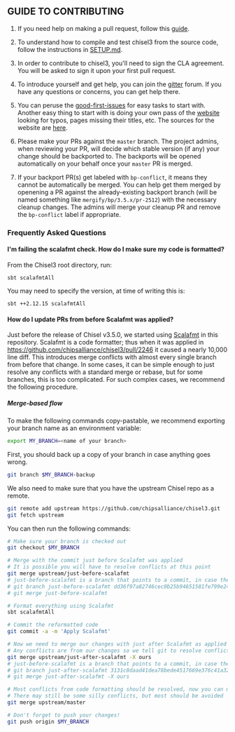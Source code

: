 ## GUIDE TO CONTRIBUTING

1. If you need help on making a pull request, follow this [guide](https://docs.github.com/en/github/collaborating-with-pull-requests/proposing-changes-to-your-work-with-pull-requests/about-pull-requests).

2. To understand how to compile and test chisel3 from the source code, follow the instructions in [SETUP.md](https://github.com/chipsalliance/chisel3/blob/master/SETUP.md).

3. In order to contribute to chisel3, you'll need to sign the CLA agreement. You will be asked to sign it upon your first pull request.

<!-- This ones helped me a lot -->

4. To introduce yourself and get help, you can join the [gitter](https://gitter.im/freechipsproject/chisel3) forum. If you have any questions or concerns, you can get help there.

5. You can peruse the [good-first-issues](https://github.com/chipsalliance/chisel3/issues?q=is%3Aissue+is%3Aopen+label%3A%22good+first+issue%22) for easy tasks to start with. Another easy thing to start with is doing your own pass of the [website](https://www.chisel-lang.org/chisel3/docs/introduction.html) looking for typos, pages missing their titles, etc. The sources for the website are [here](https://github.com/chipsalliance/chisel3/tree/master/docs).

6. Please make your PRs against the `master` branch. The project admins, when reviewing your PR, will decide which stable version (if any) your change should be backported to. The backports will be opened automatically on your behalf once your `master` PR is merged.

7. If your backport PR(s) get labeled with `bp-conflict`, it means they cannot be automatically be merged. You can help get them merged by openening a PR against the already-existing backport branch (will be named something like `mergify/bp/3.5.x/pr-2512`) with the necessary cleanup changes. The admins will merge your cleanup PR and remove the `bp-conflict` label if appropriate.

 
### Frequently Asked Questions

#### I'm failing the scalafmt check. How do I make sure my code is formatted?

From the Chisel3 root directory, run:

```
sbt scalafmtAll
```

You may need to specify the version, at time of writing this is:

```
sbt ++2.12.15 scalafmtAll
```

#### How do I update PRs from before Scalafmt was applied?

Just before the release of Chisel v3.5.0, we started using [Scalafmt](https://scalameta.org/scalafmt/) in this repository.
Scalafmt is a code formatter; thus when it was applied in https://github.com/chipsalliance/chisel3/pull/2246 it caused a nearly 10,000 line diff.
This introduces merge conflicts with almost every single branch from before that change.
In some cases, it can be simple enough to just resolve any conflicts with a standard merge or rebase, but for some branches, this is too complicated.
For such complex cases, we recommend the following procedure.

##### Merge-based flow

To make the following commands copy-pastable, we recommend exporting your branch name as an environment variable:

```bash
export MY_BRANCH=<name of your branch>
```

First, you should back up a copy of your branch in case anything goes wrong.

```bash
git branch $MY_BRANCH-backup
```

We also need to make sure that you have the upstream Chisel repo as a remote.

```bash
git remote add upstream https://github.com/chipsalliance/chisel3.git
git fetch upstream
```

You can then run the following commands:

```bash
# Make sure your branch is checked out
git checkout $MY_BRANCH

# Merge with the commit just before Scalafmt was applied
# It is possible you will have to resolve conflicts at this point
git merge upstream/just-before-scalafmt
# just-before-scalafmt is a branch that points to a commit, in case the branch gets deleted, you can instead run:
# git branch just-before-scalafmt dd36f97a82746cec0b25b94651581fe799e24579
# git merge just-before-scalafmt

# Format everything using Scalafmt
sbt scalafmtAll

# Commit the reformatted code
git commit -a -m 'Apply Scalafmt'

# Now we need to merge our changes with just after Scalafmt as applied
# Any conflicts are from our changes so we tell git to resolve conflicts by picking our changes
git merge upstream/just-after-scalafmt -X ours
# just-before-scalafmt is a branch that points to a commit, in case the branch gets deleted, you can instead run:
# git branch just-after-scalafmt 3131c0daad41dea78bede4517669e376c41a325a
# git merge just-after-scalafmt -X ours

# Most conflicts from code formatting should be resolved, now you can merge master
# There may still be some silly conflicts, but most should be avoided
git merge upstream/master

# Don't forget to push your changes!
git push origin $MY_BRANCH
```

